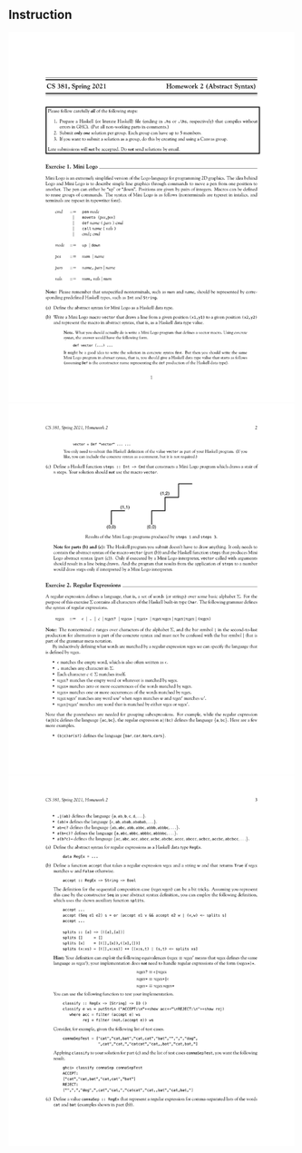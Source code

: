 
## Instruction

![image](./images/syntax-1.png)
![image](./images/syntax-2.png)
![image](./images/syntax-3.png)